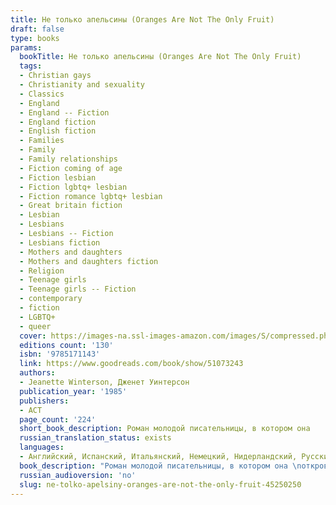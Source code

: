 ```yaml
---
title: Не только апельсины (Oranges Are Not The Only Fruit)
draft: false
type: books
params:
  bookTitle: Не только апельсины (Oranges Are Not The Only Fruit)
  tags:
  - Christian gays
  - Christianity and sexuality
  - Classics
  - England
  - England -- Fiction
  - England fiction
  - English fiction
  - Families
  - Family
  - Family relationships
  - Fiction coming of age
  - Fiction lesbian
  - Fiction lgbtq+ lesbian
  - Fiction romance lgbtq+ lesbian
  - Great britain fiction
  - Lesbian
  - Lesbians
  - Lesbians -- Fiction
  - Lesbians fiction
  - Mothers and daughters
  - Mothers and daughters fiction
  - Religion
  - Teenage girls
  - Teenage girls -- Fiction
  - contemporary
  - fiction
  - LGBTQ+
  - queer
  cover: https://images-na.ssl-images-amazon.com/images/S/compressed.photo.goodreads.com/books/1561805620l/51073243.jpg, https://images-na.ssl-images-amazon.com/images/S/compressed.photo.goodreads.com/books/1267717580i/15055.jpg
  editions count: '130'
  isbn: '9785171143'
  link: https://www.goodreads.com/book/show/51073243
  authors:
  - Jeanette Winterson, Дженет Уинтерсон
  publication_year: '1985'
  publishers:
  - АСТ
  page_count: '224'
  short_book_description: Роман молодой писательницы, в котором она
  russian_translation_status: exists
  languages:
  - Английский, Испанский, Итальянский, Немецкий, Нидерландский, Русский
  book_description: "Роман молодой писательницы, в котором она \nоткровенно рассказала о своем детстве и трагической первой любви, вызвал\n жаркие дискуссии и стал одним из главных культурных событий \nвосьмидесятых.\n\nДетство и юность Дженет проходят в атмосфере \nбесконечных проповедей, религиозных праздников и душеспасительных бесед.\n Девочка с увлечением принимает участие в миссионерской деятельности \nобщины, однако невольно отмечает, что ее \"добродетельные\" родители и \nсоседи весьма своеобразно трактуют учение Христа. С каждым днем ей все \nтруднее мириться с лицемерием и ханжеством, процветающими в ее \nокружении. Но однажды приходит любовь… и разрушает все, чем она жила до \nсих пор, -- семью, карьеру, веру в Бога и веру в людей. Но рушатся также\n и стены ее крошечного сообщества, за которыми открывается большой, \nживой настоящий мир…"
  russian_audioversion: 'no'
  slug: ne-tolko-apelsiny-oranges-are-not-the-only-fruit-45250250
---
```

